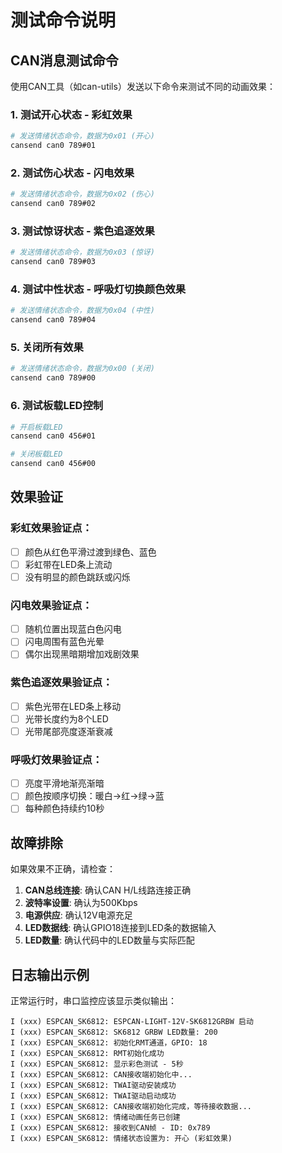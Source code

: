 # 测试命令说明

## CAN消息测试命令

使用CAN工具（如can-utils）发送以下命令来测试不同的动画效果：

### 1. 测试开心状态 - 彩虹效果
```bash
# 发送情绪状态命令，数据为0x01 (开心)
cansend can0 789#01
```

### 2. 测试伤心状态 - 闪电效果  
```bash
# 发送情绪状态命令，数据为0x02 (伤心)
cansend can0 789#02
```

### 3. 测试惊讶状态 - 紫色追逐效果
```bash
# 发送情绪状态命令，数据为0x03 (惊讶)
cansend can0 789#03
```

### 4. 测试中性状态 - 呼吸灯切换颜色效果
```bash
# 发送情绪状态命令，数据为0x04 (中性)
cansend can0 789#04
```

### 5. 关闭所有效果
```bash
# 发送情绪状态命令，数据为0x00 (关闭)
cansend can0 789#00
```

### 6. 测试板载LED控制
```bash
# 开启板载LED
cansend can0 456#01

# 关闭板载LED  
cansend can0 456#00
```

## 效果验证

### 彩虹效果验证点：
- [ ] 颜色从红色平滑过渡到绿色、蓝色
- [ ] 彩虹带在LED条上流动
- [ ] 没有明显的颜色跳跃或闪烁

### 闪电效果验证点：
- [ ] 随机位置出现蓝白色闪电
- [ ] 闪电周围有蓝色光晕
- [ ] 偶尔出现黑暗期增加戏剧效果

### 紫色追逐效果验证点：
- [ ] 紫色光带在LED条上移动
- [ ] 光带长度约为8个LED
- [ ] 光带尾部亮度逐渐衰减

### 呼吸灯效果验证点：
- [ ] 亮度平滑地渐亮渐暗
- [ ] 颜色按顺序切换：暖白→红→绿→蓝
- [ ] 每种颜色持续约10秒

## 故障排除

如果效果不正确，请检查：

1. **CAN总线连接**: 确认CAN H/L线路连接正确
2. **波特率设置**: 确认为500Kbps
3. **电源供应**: 确认12V电源充足
4. **LED数据线**: 确认GPIO18连接到LED条的数据输入
5. **LED数量**: 确认代码中的LED数量与实际匹配

## 日志输出示例

正常运行时，串口监控应该显示类似输出：

```
I (xxx) ESPCAN_SK6812: ESPCAN-LIGHT-12V-SK6812GRBW 启动
I (xxx) ESPCAN_SK6812: SK6812 GRBW LED数量: 200
I (xxx) ESPCAN_SK6812: 初始化RMT通道，GPIO: 18
I (xxx) ESPCAN_SK6812: RMT初始化成功
I (xxx) ESPCAN_SK6812: 显示彩色测试 - 5秒
I (xxx) ESPCAN_SK6812: CAN接收端初始化中...
I (xxx) ESPCAN_SK6812: TWAI驱动安装成功
I (xxx) ESPCAN_SK6812: TWAI驱动启动成功
I (xxx) ESPCAN_SK6812: CAN接收端初始化完成，等待接收数据...
I (xxx) ESPCAN_SK6812: 情绪动画任务已创建
I (xxx) ESPCAN_SK6812: 接收到CAN帧 - ID: 0x789
I (xxx) ESPCAN_SK6812: 情绪状态设置为: 开心 (彩虹效果)
``` 